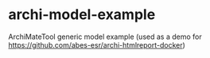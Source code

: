 # archi-model-example
ArchiMateTool generic model example (used as a demo for https://github.com/abes-esr/archi-htmlreport-docker)
